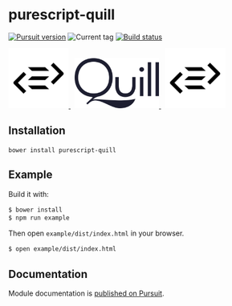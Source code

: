 # purescript-quill

[![Pursuit version](https://pursuit.purescript.org/packages/purescript-quill/badge)][docs]
![Current tag](https://img.shields.io/github/tag/jmackie4/purescript-quill.svg)
[![Build status](https://travis-ci.org/jmackie4/purescript-quill.svg?branch=master)](https://travis-ci.org/jmackie4/purescript-quill)

<a href="http://purescript.org" title="Purescript">
    <img alt="Purescript Logo" src="img/purescript-logo.svg" height="120">
</a>
&nbsp;
<a href="https://quilljs.com/"  title="Quill">
    <img alt="Quill Logo" src="img/quilljs-logo.svg" height="100">
</a>
&nbsp;
<a href="http://purescript.org" title="Purescript">
    <img alt="Purescript Logo" src="img/purescript-logo.svg" height="120">
</a>

## Installation

```
bower install purescript-quill
```

## Example

Build it with:

```bash
$ bower install
$ npm run example
```

Then open `example/dist/index.html` in your browser.

```bash
$ open example/dist/index.html
```

## Documentation

Module documentation is [published on Pursuit][docs].

[docs]: http://pursuit.purescript.org/packages/purescript-quill
[pursuit badge]: https://pursuit.purescript.org/packages/purescript-quill/badge
[quilljs]: https://quilljs.com/
